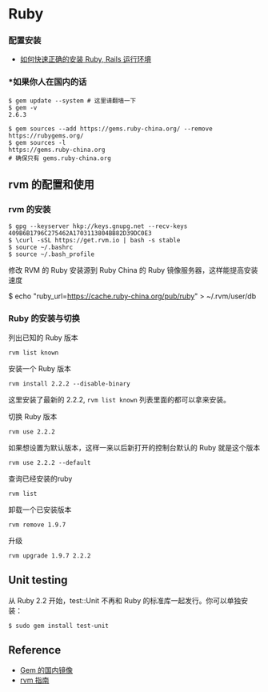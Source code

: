 # Ruby

### 配置安装 

- [如何快速正确的安装 Ruby, Rails 运行环境](https://ruby-china.org/wiki/install_ruby_guide)

### *如果你人在国内的话

 ```
$ gem update --system # 这里请翻墙一下
$ gem -v
2.6.3
```

```
$ gem sources --add https://gems.ruby-china.org/ --remove https://rubygems.org/
$ gem sources -l
https://gems.ruby-china.org
# 确保只有 gems.ruby-china.org
```

## rvm 的配置和使用

### rvm 的安装

```
$ gpg --keyserver hkp://keys.gnupg.net --recv-keys 409B6B1796C275462A1703113804BB82D39DC0E3
$ \curl -sSL https://get.rvm.io | bash -s stable
$ source ~/.bashrc
$ source ~/.bash_profile
```

修改 RVM 的 Ruby 安装源到 Ruby China 的 Ruby 镜像服务器，这样能提高安装速度

$ echo "ruby_url=https://cache.ruby-china.org/pub/ruby" > ~/.rvm/user/db

### Ruby 的安装与切换

列出已知的 Ruby 版本
```
rvm list known
```
安装一个 Ruby 版本

    rvm install 2.2.2 --disable-binary

这里安装了最新的 2.2.2, `rvm list known` 列表里面的都可以拿来安装。

切换 Ruby 版本

    rvm use 2.2.2

如果想设置为默认版本，这样一来以后新打开的控制台默认的 Ruby 就是这个版本

    rvm use 2.2.2 --default 

查询已经安装的ruby

    rvm list

卸载一个已安装版本

    rvm remove 1.9.7

升级 

    rvm upgrade 1.9.7 2.2.2

## Unit testing

从 Ruby 2.2 开始，test::Unit 不再和 Ruby 的标准库一起发行。你可以单独安装：

```
$ sudo gem install test-unit
```

## Reference

- [Gem 的国内镜像](https://gems.ruby-china.org/)
- [rvm 指南](https://ruby-china.org/wiki/rvm-guide)